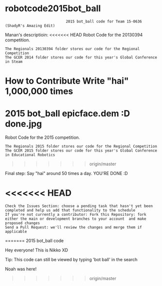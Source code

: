 # robotcode2015bot_ball

                                2015 bot_ball code for Team 15-0636 (ShadyR's Amazing Edit)

Manan's descriptioin:
<<<<<<< HEAD
Robot Code for the 20130394 competition.

    The Regionals 20130394 folder stores our code for the Regional Competition
    The GCER 2014 folder stores our code for this year's Global Conference in Steam
How to Contribute 
 Write "hai" 1,000,000 times
=======
2015 bot_ball 
epicface.dem
:D done.jpg 
=======
Robot Code for the 2015 competition.

    The Regionals 2015 folder stores our code for the Regional Competition
    The GCER 2015 folder stores our code for this year's Global Conference in Educational Robotics
>>>>>>> origin/master

Final step: Say "hai" around 50 times a day.
YOU'RE DONE :D

<<<<<<< HEAD
=======
    Check the Issues Section: choose a pending task that hasn't yet been completed and help us add that functionality to the schedule
    If you're not currently a contributor: Fork this Repository: fork either the main or development branches to your account  and make proposed changes
    Send a Pull Request: we'll review the changes and merge them if applicable
=======
2015 bot_ball code

Hey everyone! This is Nikko  XD

Tip: This code can still be viewed by typing 'bot ball' in the search

Noah was here!
>>>>>>> origin/master

